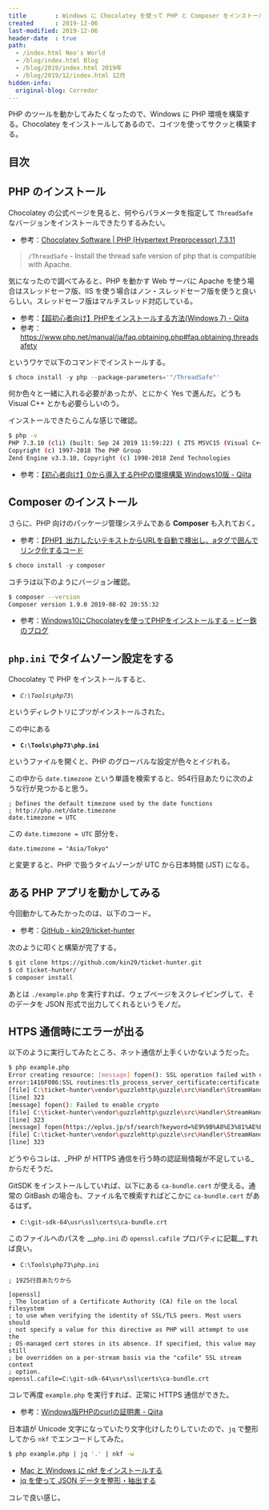 ```yaml
---
title        : Windows に Chocolatey を使って PHP と Composer をインストールする・HTTPS 通信に失敗する時は認証局設定を行う
created      : 2019-12-06
last-modified: 2019-12-06
header-date  : true
path:
  - /index.html Neo's World
  - /blog/index.html Blog
  - /blog/2019/index.html 2019年
  - /blog/2019/12/index.html 12月
hidden-info:
  original-blog: Corredor
---
```


PHP のツールを動かしてみたくなったので、Windows に PHP 環境を構築する。Chocolatey をインストールしてあるので、コイツを使ってサクッと構築する。

## 目次

## PHP のインストール

Chocolatey の公式ページを見ると、何やらパラメータを指定して `ThreadSafe` なバージョンをインストールできたりするみたい。

- 参考：[Chocolatey Software | PHP (Hypertext Preprocessor) 7.3.11](https://chocolatey.org/packages/php)

> `/ThreadSafe` - Install the thread safe version of php that is compatible with Apache.

気になったので調べてみると、PHP を動かす Web サーバに Apache を使う場合はスレッドセーフ版、IIS を使う場合はノン・スレッドセーフ版を使うと良いらしい。スレッドセーフ版はマルチスレッド対応している。

- 参考：[【超初心者向け】PHPをインストールする方法(Windows 7) - Qiita](https://qiita.com/rebi/items/577a18241236c66b983f)
- 参考：<https://www.php.net/manual/ja/faq.obtaining.php#faq.obtaining.threadsafety>

というワケで以下のコマンドでインストールする。

```ps1
$ choco install -y php --package-parameters='"/ThreadSafe"'
```

何か色々と一緒に入れる必要があったが、とにかく Yes で進んだ。どうも Visual C++ とかも必要らしいのう。

インストールできたらこんな感じで確認。

```bash
$ php -v
PHP 7.3.10 (cli) (built: Sep 24 2019 11:59:22) ( ZTS MSVC15 (Visual C++ 2017) x64 )
Copyright (c) 1997-2018 The PHP Group
Zend Engine v3.3.10, Copyright (c) 1998-2018 Zend Technologies
```

- 参考：[【初心者向け】0から導入するPHPの環境構築 Windows10版 - Qiita](https://qiita.com/narito/items/d4b6165376f141dce939)

## Composer のインストール

さらに、PHP 向けのパッケージ管理システムである __Composer__ も入れておく。

- 参考：[【PHP】出力したいテキストからURLを自動で検出し、aタグで囲んでリンク化するコード](https://wemo.tech/2160)

```ps1
$ choco install -y composer
```

コチラは以下のようにバージョン確認。

```bash
$ composer --version
Composer version 1.9.0 2019-08-02 20:55:32
```

- 参考：[Windows10にChocolateyを使ってPHPをインストールする – ビー鉄のブログ](https://www.beeete2.com/blog/?p=1350)

## `php.ini` でタイムゾーン設定をする

Chocolatey で PHP をインストールすると、

- _`C:\Tools\php73\`_

というディレクトリにブツがインストールされた。

この中にある

- __`C:\Tools\php73\php.ini`__

というファイルを開くと、PHP のグローバルな設定が色々とイジれる。

この中から `date.timezone` という単語を検索すると、954行目あたりに次のような行が見つかると思う。

```
; Defines the default timezone used by the date functions
; http://php.net/date.timezone
date.timezone = UTC
```

この `date.timezone = UTC` 部分を、

```
date.timezone = "Asia/Tokyo"
```

と変更すると、PHP で扱うタイムゾーンが UTC から日本時間 (JST) になる。

## ある PHP アプリを動かしてみる

今回動かしてみたかったのは、以下のコード。

- 参考：[GitHub - kin29/ticket-hunter](https://github.com/kin29/ticket-hunter)

次のように叩くと構築が完了する。

```bash
$ git clone https://github.com/kin29/ticket-hunter.git
$ cd ticket-hunter/
$ composer install
```

あとは `./example.php` を実行すれば、ウェブページをスクレイピングして、そのデータを JSON 形式で出力してくれるというモノだ。

## HTPS 通信時にエラーが出る

以下のように実行してみたところ、ネット通信が上手くいかないようだった。

```bash
$ php example.php
Error creating resource: [message] fopen(): SSL operation failed with code 1. OpenSSL Error messages:
error:1416F086:SSL routines:tls_process_server_certificate:certificate verify failed
[file] C:\ticket-hunter\vendor\guzzlehttp\guzzle\src\Handler\StreamHandler.php
[line] 323
[message] fopen(): Failed to enable crypto
[file] C:\ticket-hunter\vendor\guzzlehttp\guzzle\src\Handler\StreamHandler.php
[line] 323
[message] fopen(https://eplus.jp/sf/search?keyword=%E9%9B%A8%E3%81%AE%E3%83%91%E3%83%AC%E3%83%BC%E3%83%89): failed to open stream: operation failed
[file] C:\ticket-hunter\vendor\guzzlehttp\guzzle\src\Handler\StreamHandler.php
[line] 323
```

どうやらコレは、_PHP が HTTPS 通信を行う時の認証局情報が不足している_からだそうだ。

GitSDK をインストールしていれば、以下にある `ca-bundle.cert` が使える。通常の GitBash の場合も、ファイル名で検索すればどこかに `ca-bundle.cert` があるはず。

- `C:\git-sdk-64\usr\ssl\certs\ca-bundle.crt`

このファイルへのパスを __`php.ini` の `openssl.cafile` プロパティに記載__すれば良い。

- `C:\Tools\php73\php.ini`

```
; 1925行目あたりから

[openssl]
; The location of a Certificate Authority (CA) file on the local filesystem
; to use when verifying the identity of SSL/TLS peers. Most users should   
; not specify a value for this directive as PHP will attempt to use the    
; OS-managed cert stores in its absence. If specified, this value may still
; be overridden on a per-stream basis via the "cafile" SSL stream context  
; option.
openssl.cafile=C:\git-sdk-64\usr\ssl\certs\ca-bundle.crt
```

コレで再度 `example.php` を実行すれば、正常に HTTPS 通信ができた。

- 参考：[Windows版PHPのcurlの証明書 - Qiita](https://qiita.com/iakio/items/71536dc5e615f03433a0)

日本語が Unicode 文字になっていたり文字化けしたりしていたので、`jq` で整形してから `nkf` でエンコードしてみた。

```bash
$ php example.php | jq '.' | nkf -w
```

- [Mac と Windows に nkf をインストールする](/blog/2018/04/10-01.html)
- [jq を使って JSON データを整形・抽出する](/blog/2018/04/14-01.html)

コレで良い感じ。
